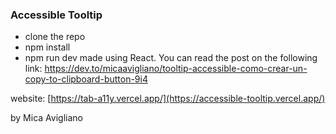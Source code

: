 ### Accessible Tooltip

- clone the repo
- npm install
- npm run dev
made using React. You can read the post on the following link: https://dev.to/micaavigliano/tooltip-accessible-como-crear-un-copy-to-clipboard-button-9i4

website: [https://tab-a11y.vercel.app/](https://accessible-tooltip.vercel.app/)

by Mica Avigliano

